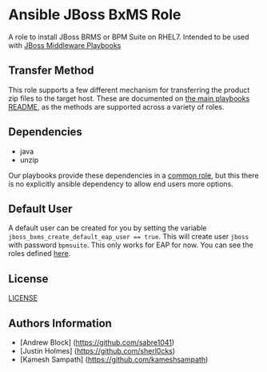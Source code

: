 Ansible JBoss BxMS Role
=================

A role to install JBoss BRMS or BPM Suite on RHEL7. Intended to be used with [JBoss Middleware Playbooks](https://github.com/rhtconsulting/ansible-middleware-playbooks)

Transfer Method
------------

This role supports a few different mechanism for transferring the product zip files to the target host. These are documented on [the main playbooks README](https://github.com/rhtconsulting/ansible-middleware-playbooks), as the methods are supported across a variety of roles.

Dependencies
------------

- java
- unzip

Our playbooks provide these dependencies in a [common role](https://github.com/rhtconsulting/ansible-middleware-playbooks/tree/master/roles/common), but this there is no explicitly ansible dependency to allow end users more options.

Default User
------------

A default user can be created for you by setting the variable `jboss_bxms_create_default_eap_user == true`. This will create user `jboss` with password `bpmsuite`. This only works for EAP for now. You can see the roles defined [here](files/application-roles.properties).

License
-------

[LICENSE](./LICENSE)

Authors Information
------------------

* [Andrew Block] (https://github.com/sabre1041)
* [Justin Holmes] (https://github.com/sherl0cks)
* [Kamesh Sampath] (https://github.com/kameshsampath)